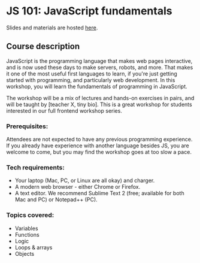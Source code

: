 # JS 101: JavaScript fundamentals

Slides and materials are hosted [here](http://teaching-materials.org/javascript).

## Course description

JavaScript is the programming language that makes web pages interactive, and is now used these days to make servers, robots, and more. That makes it one of the most useful first languages to learn, if you're just getting started with programming, and particularly web development. In this workshop, you will learn the fundamentals of programming in JavaScript.

The workshop will be a mix of lectures and hands-on exercises in pairs, and will be taught by [teacher X, tiny bio]. This is a great workshop for students interested in our full frontend workshop series.

### Prerequisites:

Attendees are not expected to have any previous programming experience. If you already have experience with another language besides JS, you are welcome to come, but you may find the workshop goes at too slow a pace.

### Tech requirements:

* Your laptop (Mac, PC, or Linux are all okay) and charger.
* A modern web browser - either Chrome or Firefox. 
* A text editor. We recommend Sublime Text 2 (free; available for both Mac and PC) or Notepad++ (PC).

### Topics covered:

* Variables
* Functions
* Logic
* Loops & arrays
* Objects